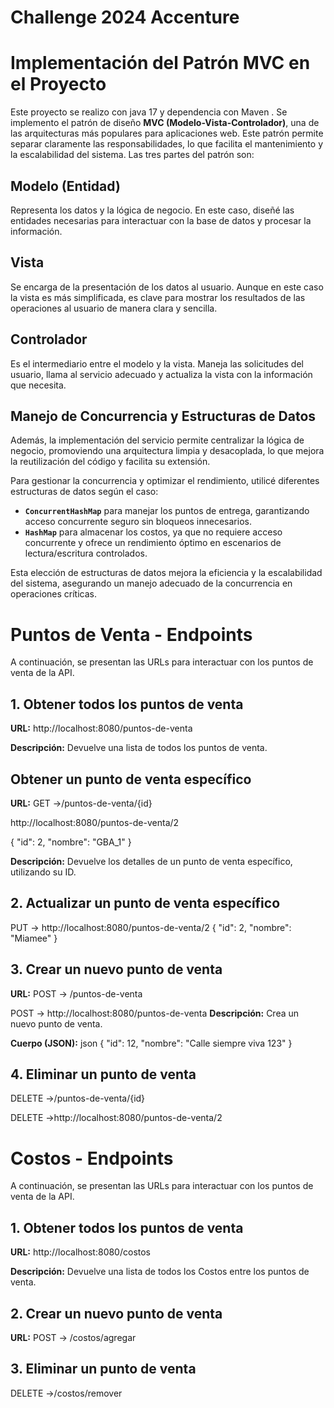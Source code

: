 # Challenge 2024 Accenture

# Implementación del Patrón MVC en el Proyecto

Este proyecto se realizo con java 17 y dependencia con Maven . Se implemento el patrón de diseño **MVC (Modelo-Vista-Controlador)**, una de las arquitecturas más populares para aplicaciones web. Este patrón permite separar claramente las responsabilidades, lo que facilita el mantenimiento y la escalabilidad del sistema. Las tres partes del patrón son:

## Modelo (Entidad)
Representa los datos y la lógica de negocio. En este caso, diseñé las entidades necesarias para interactuar con la base de datos y procesar la información.

## Vista
Se encarga de la presentación de los datos al usuario. Aunque en este caso la vista es más simplificada, es clave para mostrar los resultados de las operaciones al usuario de manera clara y sencilla.

## Controlador
Es el intermediario entre el modelo y la vista. Maneja las solicitudes del usuario, llama al servicio adecuado y actualiza la vista con la información que necesita.

## Manejo de Concurrencia y Estructuras de Datos

Además, la implementación del servicio permite centralizar la lógica de negocio, promoviendo una arquitectura limpia y desacoplada, lo que mejora la reutilización del código y facilita su extensión.

Para gestionar la concurrencia y optimizar el rendimiento, utilicé diferentes estructuras de datos según el caso:

- **`ConcurrentHashMap`** para manejar los puntos de entrega, garantizando acceso concurrente seguro sin bloqueos innecesarios.
- **`HashMap`** para almacenar los costos, ya que no requiere acceso concurrente y ofrece un rendimiento óptimo en escenarios de lectura/escritura controlados.

Esta elección de estructuras de datos mejora la eficiencia y la escalabilidad del sistema, asegurando un manejo adecuado de la concurrencia en operaciones críticas.


# Puntos de Venta - Endpoints

A continuación, se presentan las URLs para interactuar con los puntos de venta de la API.

## 1. Obtener todos los puntos de venta
**URL:** 
http://localhost:8080/puntos-de-venta

**Descripción:** Devuelve una lista de todos los puntos de venta.

## Obtener un punto de venta específico
**URL:** 
GET ->/puntos-de-venta/{id}

http://localhost:8080/puntos-de-venta/2

{
    "id": 2,
    "nombre": "GBA_1"
}

**Descripción:** Devuelve los detalles de un punto de venta específico, utilizando su ID.

## 2. Actualizar un punto de venta específico
PUT -> http://localhost:8080/puntos-de-venta/2
{
        "id": 2,
        "nombre": "Miamee"
    }

## 3. Crear un nuevo punto de venta
**URL:**
POST -> /puntos-de-venta

POST -> http://localhost:8080/puntos-de-venta
**Descripción:** Crea un nuevo punto de venta.

**Cuerpo (JSON):**
json
{
        "id": 12,
        "nombre": "Calle siempre viva 123"
    }

## 4. Eliminar un punto de venta
DELETE ->/puntos-de-venta/{id}

DELETE ->http://localhost:8080/puntos-de-venta/2


# Costos - Endpoints

A continuación, se presentan las URLs para interactuar con los puntos de venta de la API.

## 1. Obtener todos los puntos de venta
**URL:** 
http://localhost:8080/costos

**Descripción:** Devuelve una lista de todos los Costos entre los puntos de venta.

## 2. Crear un nuevo punto de venta
**URL:**
POST -> /costos/agregar



## 3. Eliminar un punto de venta
DELETE ->/costos/remover


